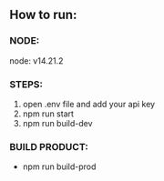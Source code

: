## How to run:

### NODE:

node: v14.21.2

### STEPS:

1. open .env file and add your api key
2. npm run start
3. npm run build-dev

### BUILD PRODUCT:

- npm run build-prod
